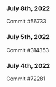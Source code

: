 ### July 8th, 2022

Commit #56733

### July 5th, 2022

Commit #314353


### July 4th, 2022

Commit #72281
